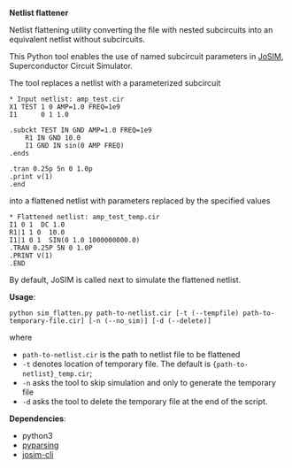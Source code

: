 __Netlist flattener__

Netlist flattening utility converting the file with nested subcircuits into an equivalent netlist without subcircuits.

This Python tool enables the use of named subcircuit parameters in [JoSIM](https://github.com/JoeyDelp/JoSIM), Superconductor Circuit Simulator.

The tool replaces a netlist with a parameterized subcircuit

```hspice
* Input netlist: amp_test.cir
X1 TEST 1 0 AMP=1.0 FREQ=1e9
I1      0 1 1.0

.subckt TEST IN GND AMP=1.0 FREQ=1e9
    R1 IN GND 10.0
    I1 GND IN sin(0 AMP FREQ)
.ends

.tran 0.25p 5n 0 1.0p
.print v(1)
.end
```

into a flattened netlist with parameters replaced by the specified values

```hspice
* Flattened netlist: amp_test_temp.cir
I1 0 1  DC 1.0
R1|1 1 0  10.0
I1|1 0 1  SIN(0 1.0 1000000000.0)
.TRAN 0.25P 5N 0 1.0P
.PRINT V(1)
.END
```

By default, JoSIM is called next to simulate the flattened netlist.

__Usage__:

```
python sim_flatten.py path-to-netlist.cir [-t (--tempfile) path-to-temporary-file.cir] [-n (--no_sim)] [-d (--delete)]
```
where 
- `path-to-netlist.cir` is the path to netlist file to be flattened
- `-t` denotes location of temporary file. The default is `{path-to-netlist}_temp.cir`;
- `-n` asks the tool to skip simulation and only to generate the temporary file
- `-d` asks the tool to delete the temporary file at the end of the script.

__Dependencies__:
- python3 
- [pyparsing](https://pypi.org/project/pyparsing/)
- [josim-cli](https://github.com/JoeyDelp/JoSIM)

